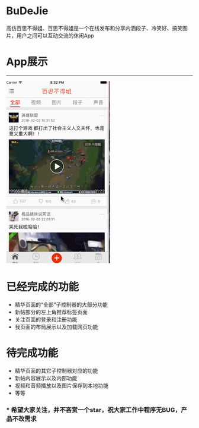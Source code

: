 # BuDeJie
高仿百思不得姐、百思不得姐是一个在线发布和分享内涵段子、冷笑好、搞笑图片，用户之间可以互动交流的休闲App


# App展示
---

![BuDeJie](https://github.com/GivenchyLee/BuDeJie/blob/master/GIF/baisi.gif)


# 已经完成的功能

* 精华页面的“全部”子控制器的大部分功能
* 新帖部分的左上角推荐标签页面
* 关注页面的登录和注册功能
* 我页面的布局展示以及加载网页功能

# 待完成功能

* 精华页面的其它子控制器对应的功能
* 新帖内容展示以及内部功能
* 视频和音频播放以及图片保存到本地功能
* 等等


### * 希望大家关注，并不吝赏一个star，祝大家工作中程序无BUG，产品不改需求
